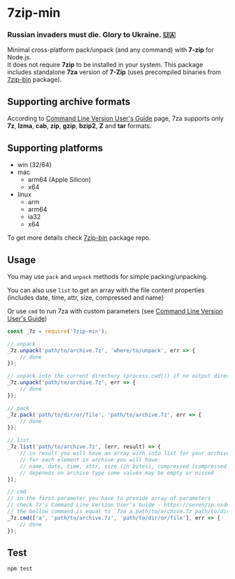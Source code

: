 7zip-min
========

### Russian invaders must die. Glory to Ukraine. 🇺🇦

Minimal cross-platform pack/unpack (and any command) with **7-zip** for Node.js.   
It does not require **7zip** to be installed in your system. 
This package includes standalone **7za** version of **7-Zip** (uses precompiled binaries from [7zip-bin](https://github.com/develar/7zip-bin) package).


Supporting archive formats
--------------------------

According to [Command Line Version User's Guide](https://sevenzip.osdn.jp/chm/cmdline/index.htm) page, 7za supports only **7z**, **lzma**, **cab**, **zip**, **gzip**, **bzip2**, **Z** and **tar** formats. 


Supporting platforms
--------------------

- win (32/64)
- mac
  - arm64 (Apple Silicon)
  - x64 
- linux
  - arm
  - arm64
  - ia32
  - x64

To get more details check [7zip-bin](https://github.com/develar/7zip-bin) package repo. 


Usage
-----

You may use `pack` and `unpack` methods for simple packing/unpacking. 

You can also use `list` to get an array with the file content properties (includes date, time, attr, size, compressed and name)

Or use `cmd` to run 7za with custom parameters (see [Command Line Version User's Guide](https://sevenzip.osdn.jp/chm/cmdline/index.htm))

```js
const _7z = require('7zip-min');

// unpack
_7z.unpack('path/to/archive.7z', 'where/to/unpack', err => {
    // done
});

// unpack into the current directory (process.cwd()) if no output directory specified
_7z.unpack('path/to/archive.7z', err => {
    // done
});

// pack
_7z.pack('path/to/dir/or/file', 'path/to/archive.7z', err => {
    // done
});

// list
_7z.list('path/to/archive.7z', (err, result) => {
    // in result you will have an array with info list for your archive
    // for each element in archive you will have:
    // name, date, time, attr, size (in bytes), compressed (compressed size in bytes), crc, method, encrtypted, block
    // depeneds on archive type some values may be empty or missed
});

// cmd
// in the first parameter you have to provide array of parameters
// check 7z's Command Line Version User's Guide - https://sevenzip.osdn.jp/chm/cmdline/index.htm
// the bellow command is equal to `7za a path/to/archive.7z path/to/dir/or/file` and will add `path/to/dir/or/file` to `path/to/archive.7z` archive
_7z.cmd(['a', 'path/to/archive.7z', 'path/to/dir/or/file'], err => {
    // done
});
```

Test
----

`npm test`
